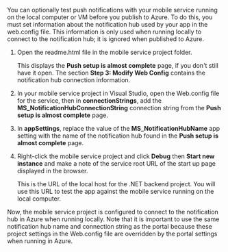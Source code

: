 
You can optionally test push notifications with your mobile service running on the local computer or VM before you publish to Azure. To do this, you must set information about the notification hub used by your app in the web.config file. This information is only used when running locally to connect to the notification hub; it is ignored when published to Azure.

1. Open the readme.html file in the mobile service project folder. 

    This displays the **Push setup is almost complete** page, if you don't still have it open. The section **Step 3: Modify Web Config** contains the notification hub connection information.

2. In your mobile service project in Visual Studio, open the Web.config file for the service, then in **connectionStrings**, add the **MS_NotificationHubConnectionString** connection string from the **Push setup is almost complete** page.

3. In **appSettings**, replace the value of the **MS_NotificationHubName** app setting with the name of the notification hub found in the **Push setup is almost complete** page.

4. Right-click the mobile service project and click **Debug** then **Start new instance** and make a note of the service root URL of the start up page displayed in the browser.

    This is the URL of the local host for the .NET backend project. You will use this URL to test the app against the mobile service running on the local computer.


Now, the mobile service project is configured to connect to the notification hub in Azure when running locally. Note that it is important to use the same notification hub name and connection string as the portal because these project settings in the Web.config file are overridden by the portal settings when running in Azure. 


